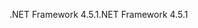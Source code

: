 <span data-ttu-id="1e0df-101">.NET Framework 4.5.1</span><span class="sxs-lookup"><span data-stu-id="1e0df-101">.NET Framework 4.5.1</span></span>